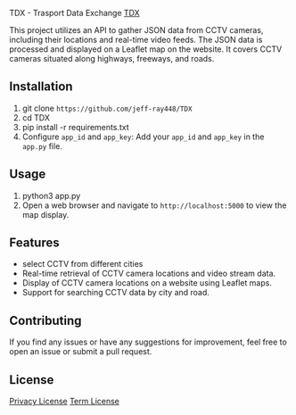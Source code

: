 TDX - Trasport Data Exchange
[TDX](https://tdx.transportdata.tw/)

This project utilizes an API to gather JSON data from CCTV cameras, including their locations and real-time video feeds. The JSON data is processed and displayed on a Leaflet map on the website. It covers CCTV cameras situated along highways, freeways, and roads.

## Installation

1. git clone `https://github.com/jeff-ray448/TDX`
2. cd  TDX
3. pip install -r requirements.txt
4. Configure `app_id` and `app_key`:
    Add your `app_id` and `app_key` in the `app.py` file.

## Usage

1. python3 app.py
2. Open a web browser and navigate to `http://localhost:5000` to view the map display.


## Features

- select CCTV from different cities
- Real-time retrieval of CCTV camera locations and video stream data.
- Display of CCTV camera locations on a website using Leaflet maps.
- Support for searching CCTV data by city and road.

## Contributing

If you find any issues or have any suggestions for improvement, feel free to open an issue or submit a pull request.

## License

[Privacy License](https://tdx.transportdata.tw/privacy)
[Term License](https://tdx.transportdata.tw/term)
